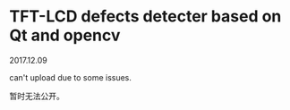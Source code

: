 # TFT-LCD defects detecter based on Qt and opencv

2017.12.09

can't upload due to some issues.

暂时无法公开。
